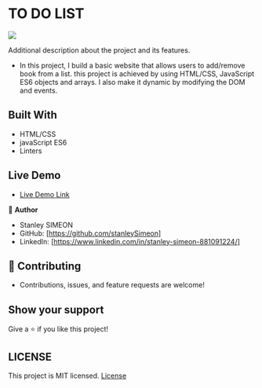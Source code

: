 # TO DO LIST

![](https://img.shields.io/badge/Microverse-blueviolet)

Additional description about the project and its features.

- In this project, I build a basic website that allows users to add/remove book from a list. this project is achieved by using HTML/CSS, JavaScript ES6 objects and arrays. I also make it dynamic by modifying the DOM and events.
## Built With

- HTML/CSS
- javaScript ES6
- Linters

## Live Demo

- [Live Demo Link](https://mstanley-me.github.io/awesome-Book/)

👤 **Author**
- Stanley SIMEON
- GitHub: [https://github.com/stanleySimeon]
- LinkedIn: [https://www.linkedin.com/in/stanley-simeon-881091224/]

## 🤝 Contributing

- Contributions, issues, and feature requests are welcome!

## Show your support

Give a ⭐️ if you like this project!
## LICENSE

This project is MIT licensed.
[License](https://github.com/mstanley-me/awesome-Book/blob/main/LICENSE)